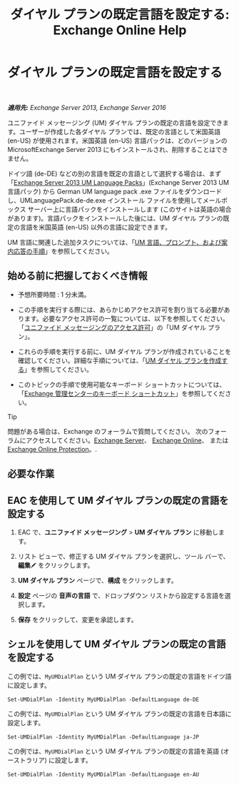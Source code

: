 ﻿---
title: 'ダイヤル プランの既定言語を設定する: Exchange Online Help'
TOCTitle: ダイヤル プランの既定言語を設定する
ms:assetid: 7a1d2e7e-4053-40af-9ec1-ec714df12ad4
ms:mtpsurl: https://technet.microsoft.com/ja-jp/library/Aa998914(v=EXCHG.150)
ms:contentKeyID: 50555802
ms.date: 05/22/2018
mtps_version: v=EXCHG.150
ms.translationtype: HT
---

# ダイヤル プランの既定言語を設定する

 

_**適用先:** Exchange Server 2013, Exchange Server 2016_

ユニファイド メッセージング (UM) ダイヤル プランの既定の言語を設定できます。ユーザーが作成した各ダイヤル プランでは、既定の言語として米国英語 (en-US) が使用されます。米国英語 (en-US) 言語パックは、どのバージョンの MicrosoftExchange Server 2013 にもインストールされ、削除することはできません。

ドイツ語 (de-DE) などの別の言語を既定の言語として選択する場合は、まず「[Exchange Server 2013 UM Language Packs](https://go.microsoft.com/fwlink/p/?linkid=266542)」(Exchange Server 2013 UM 言語パック) から German UM language pack .exe ファイルをダウンロードし、UMLanguagePack.de-de.exe インストール ファイルを使用してメールボックス サーバー上に言語パックをインストールします (このサイトは英語の場合があります)。言語パックをインストールした後には、UM ダイヤル プランの既定の言語を米国英語 (en-US) 以外の言語に設定できます。

UM 言語に関連した追加タスクについては、「[UM 言語、プロンプト、および案内応答の手順](um-languages-prompts-and-greetings-procedures-exchange-2013-help.md)」を参照してください。

## 始める前に把握しておくべき情報

  - 予想所要時間 : 1 分未満。

  - この手順を実行する際には、あらかじめアクセス許可を割り当てる必要があります。必要なアクセス許可の一覧については、以下を参照してください。「[ユニファイド メッセージングのアクセス許可](unified-messaging-permissions-exchange-2013-help.md)」の「UM ダイヤル プラン」。

  - これらの手順を実行する前に、UM ダイヤル プランが作成されていることを確認してください。詳細な手順については、「[UM ダイヤル プランを作成する](create-a-um-dial-plan-exchange-2013-help.md)」を参照してください。

  - このトピックの手順で使用可能なキーボード ショートカットについては、「[Exchange 管理センターのキーボード ショートカット](keyboard-shortcuts-in-the-exchange-admin-center-exchange-online-protection-help.md)」を参照してください。


> [!TIP]
> 問題がある場合は、Exchange のフォーラムで質問してください。 次のフォーラムにアクセスしてください。<A href="https://go.microsoft.com/fwlink/p/?linkid=60612">Exchange Server</A>、 <A href="https://go.microsoft.com/fwlink/p/?linkid=267542">Exchange Online</A>、 または <A href="https://go.microsoft.com/fwlink/p/?linkid=285351">Exchange Online Protection</A>。.



## 必要な作業

## EAC を使用して UM ダイヤル プランの既定の言語を設定する

1.  EAC で、<strong>ユニファイド メッセージング</strong> \> <strong>UM ダイヤル プラン</strong> に移動します。

2.  リスト ビューで、修正する UM ダイヤル プランを選択し、ツール バーで、<strong>編集</strong>![編集アイコン](images/Bb124582.6f53ccb2-1f13-4c02-bea0-30690e6ea71d(EXCHG.150).gif "編集アイコン") をクリックします。

3.  <strong>UM ダイヤル プラン</strong> ページで、<strong>構成</strong> をクリックします。

4.  <strong>設定</strong> ページの <strong>音声の言語</strong> で、ドロップダウン リストから設定する言語を選択します。

5.  <strong>保存</strong> をクリックして、変更を承認します。

## シェルを使用して UM ダイヤル プランの既定の言語を設定する

この例では、`MyUMDialPlan` という UM ダイヤル プランの既定の言語をドイツ語に設定します。

    Set-UMDialPlan -Identity MyUMDialPlan -DefaultLanguage de-DE

この例では、`MyUMDialPlan` という UM ダイヤル プランの既定の言語を日本語に設定します。

    Set-UMDialPlan -Identity MyUMDialPlan -DefaultLanguage ja-JP

この例では、`MyUMDialPlan` という UM ダイヤル プランの既定の言語を英語 (オーストラリア) に設定します。

    Set-UMDialPlan -Identity MyUMDialPlan -DefaultLanguage en-AU

